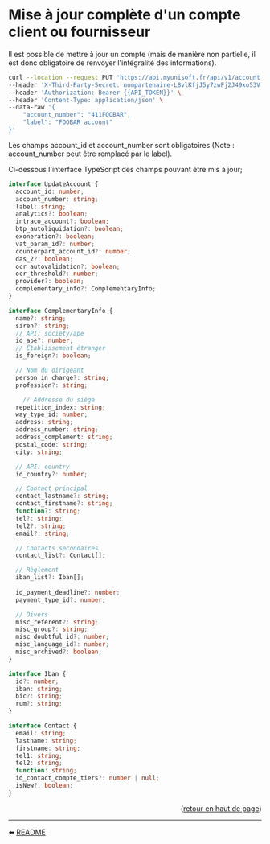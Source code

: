 # Mise à jour complète d'un compte client ou fournisseur
Il est possible de mettre à jour un compte (mais de manière non partielle, il est donc obligatoire de renvoyer l'intégralité des informations).

```bash
curl --location --request PUT 'https://api.myunisoft.fr/api/v1/account' \
--header 'X-Third-Party-Secret: nompartenaire-L8vlKfjJ5y7zwFj2J49xo53V' \
--header 'Authorization: Bearer {{API_TOKEN}}' \
--header 'Content-Type: application/json' \
--data-raw '{
    "account_number": "411FOOBAR",
    "label": "FOOBAR account"
}'
```

Les champs account_id et account_number sont obligatoires (Note : account_number peut être remplacé par le label).

Ci-dessous l'interface TypeScript des champs pouvant être mis à jour;

```ts
interface UpdateAccount {
  account_id: number;
  account_number: string;
  label: string;
  analytics?: boolean;
  intraco_account?: boolean;
  btp_autoliquidation?: boolean;
  exoneration?: boolean;
  vat_param_id?: number;
  counterpart_account_id?: number;
  das_2?: boolean;
  ocr_autovalidation?: boolean;
  ocr_threshold?: number;
  provider?: boolean;
  complementary_info?: ComplementaryInfo;
}

interface ComplementaryInfo {
  name?: string;
  siren?: string;
  // API: society/ape
  id_ape?: number;
  // Établissement étranger
  is_foreign?: boolean;

  // Nom du dirigeant
  person_in_charge?: string;
  profession?: string;

    // Addresse du siège
  repetition_index: string;
  way_type_id: number;
  address: string;
  address_number: string;
  address_complement: string;
  postal_code: string;
  city: string;

  // API: country
  id_country?: number;

  // Contact principal
  contact_lastname?: string;
  contact_firstname?: string;
  function?: string;
  tel?: string;
  tel2?: string;
  email?: string;

  // Contacts secondaires
  contact_list?: Contact[];

  // Règlement
  iban_list?: Iban[];
  
  id_payment_deadline?: number;
  payment_type_id?: number;

  // Divers
  misc_referent?: string;
  misc_group?: string;
  misc_doubtful_id?: number;
  misc_language_id?: number;
  misc_archived?: boolean;
}

interface Iban {
  id?: number;
  iban: string;
  bic?: string;
  rum?: string;
}

interface Contact {
  email: string;
  lastname: string;
  firstname: string;
  tel1: string;
  tel2: string;
  function: string;
  id_contact_compte_tiers?: number | null;
  isNew?: boolean;
}
```

<p align="right">(<a href="#readme-top">retour en haut de page</a>)</p>

---

⬅️ [README](../../../../README.md)
